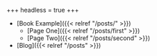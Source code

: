 +++
headless = true
+++

- [Book Example]({{< relref "/posts/" >}})
  - [Page One]({{< relref "/posts/first" >}})
  - [Page Two]({{< relref "/posts/second" >}})
- [Blog]({{< relref "/posts" >}})